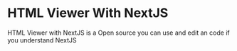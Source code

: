 # HTML Viewer With NextJS

HTML Viewer with NextJS is a Open source you can use and edit an code if you understand NextJS



